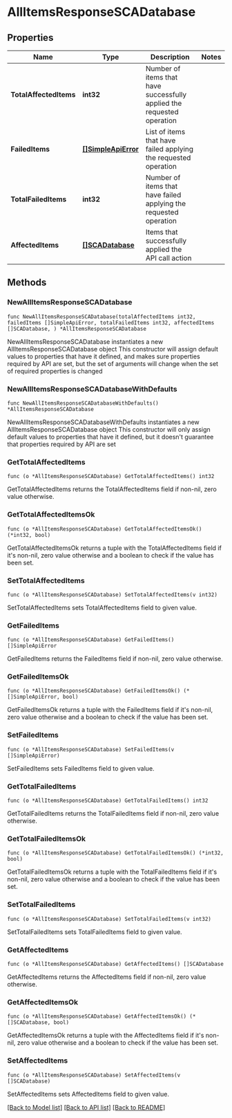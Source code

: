 # AllItemsResponseSCADatabase

## Properties

Name | Type | Description | Notes
------------ | ------------- | ------------- | -------------
**TotalAffectedItems** | **int32** | Number of items that have successfully applied the requested operation | 
**FailedItems** | [**[]SimpleApiError**](SimpleApiError.md) | List of items that have failed applying the requested operation | 
**TotalFailedItems** | **int32** | Number of items that have failed applying the requested operation | 
**AffectedItems** | [**[]SCADatabase**](SCADatabase.md) | Items that successfully applied the API call action | 

## Methods

### NewAllItemsResponseSCADatabase

`func NewAllItemsResponseSCADatabase(totalAffectedItems int32, failedItems []SimpleApiError, totalFailedItems int32, affectedItems []SCADatabase, ) *AllItemsResponseSCADatabase`

NewAllItemsResponseSCADatabase instantiates a new AllItemsResponseSCADatabase object
This constructor will assign default values to properties that have it defined,
and makes sure properties required by API are set, but the set of arguments
will change when the set of required properties is changed

### NewAllItemsResponseSCADatabaseWithDefaults

`func NewAllItemsResponseSCADatabaseWithDefaults() *AllItemsResponseSCADatabase`

NewAllItemsResponseSCADatabaseWithDefaults instantiates a new AllItemsResponseSCADatabase object
This constructor will only assign default values to properties that have it defined,
but it doesn't guarantee that properties required by API are set

### GetTotalAffectedItems

`func (o *AllItemsResponseSCADatabase) GetTotalAffectedItems() int32`

GetTotalAffectedItems returns the TotalAffectedItems field if non-nil, zero value otherwise.

### GetTotalAffectedItemsOk

`func (o *AllItemsResponseSCADatabase) GetTotalAffectedItemsOk() (*int32, bool)`

GetTotalAffectedItemsOk returns a tuple with the TotalAffectedItems field if it's non-nil, zero value otherwise
and a boolean to check if the value has been set.

### SetTotalAffectedItems

`func (o *AllItemsResponseSCADatabase) SetTotalAffectedItems(v int32)`

SetTotalAffectedItems sets TotalAffectedItems field to given value.


### GetFailedItems

`func (o *AllItemsResponseSCADatabase) GetFailedItems() []SimpleApiError`

GetFailedItems returns the FailedItems field if non-nil, zero value otherwise.

### GetFailedItemsOk

`func (o *AllItemsResponseSCADatabase) GetFailedItemsOk() (*[]SimpleApiError, bool)`

GetFailedItemsOk returns a tuple with the FailedItems field if it's non-nil, zero value otherwise
and a boolean to check if the value has been set.

### SetFailedItems

`func (o *AllItemsResponseSCADatabase) SetFailedItems(v []SimpleApiError)`

SetFailedItems sets FailedItems field to given value.


### GetTotalFailedItems

`func (o *AllItemsResponseSCADatabase) GetTotalFailedItems() int32`

GetTotalFailedItems returns the TotalFailedItems field if non-nil, zero value otherwise.

### GetTotalFailedItemsOk

`func (o *AllItemsResponseSCADatabase) GetTotalFailedItemsOk() (*int32, bool)`

GetTotalFailedItemsOk returns a tuple with the TotalFailedItems field if it's non-nil, zero value otherwise
and a boolean to check if the value has been set.

### SetTotalFailedItems

`func (o *AllItemsResponseSCADatabase) SetTotalFailedItems(v int32)`

SetTotalFailedItems sets TotalFailedItems field to given value.


### GetAffectedItems

`func (o *AllItemsResponseSCADatabase) GetAffectedItems() []SCADatabase`

GetAffectedItems returns the AffectedItems field if non-nil, zero value otherwise.

### GetAffectedItemsOk

`func (o *AllItemsResponseSCADatabase) GetAffectedItemsOk() (*[]SCADatabase, bool)`

GetAffectedItemsOk returns a tuple with the AffectedItems field if it's non-nil, zero value otherwise
and a boolean to check if the value has been set.

### SetAffectedItems

`func (o *AllItemsResponseSCADatabase) SetAffectedItems(v []SCADatabase)`

SetAffectedItems sets AffectedItems field to given value.



[[Back to Model list]](../README.md#documentation-for-models) [[Back to API list]](../README.md#documentation-for-api-endpoints) [[Back to README]](../README.md)


